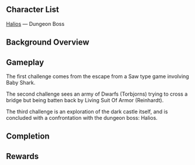 
## Character List

[Halios](Halios.md) — Dungeon Boss

## Background Overview

## Gameplay

The first challenge comes from the escape from a Saw type game involving Baby Shark.

The second challenge sees an army of Dwarfs (Torbjorns) trying to cross a bridge but being batten back by Living Suit Of Armor (Reinhardt).

The third challenge is an exploration of the dark castle itself, and is concluded with a confrontation with the dungeon boss: Halios.

## Completion

## Rewards
